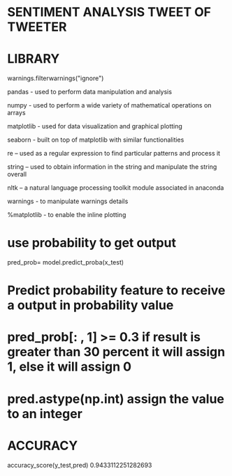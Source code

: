 # SENTIMENT ANALYSIS TWEET OF TWEETER

# LIBRARY 
warnings.filterwarnings("ignore")

pandas - used to perform data manipulation and analysis

numpy - used to perform a wide variety of mathematical operations on arrays

matplotlib - used for data visualization and graphical plotting

seaborn - built on top of matplotlib with similar functionalities

re – used as a regular expression to find particular patterns and process it

string – used to obtain information in the string and manipulate the string overall

nltk –  a natural language processing toolkit module associated in anaconda

warnings - to manipulate warnings details

%matplotlib - to enable the inline plotting

#     use probability to get output

pred_prob= model.predict_proba(x_test)

# Predict probability feature to receive a output in probability value
# pred_prob[: , 1] >= 0.3 if result is greater than 30 percent it will assign 1, else it will assign 0
# pred.astype(np.int) assign the value to an integer


# ACCURACY 
accuracy_score(y_test,pred)
0.9433112251282693